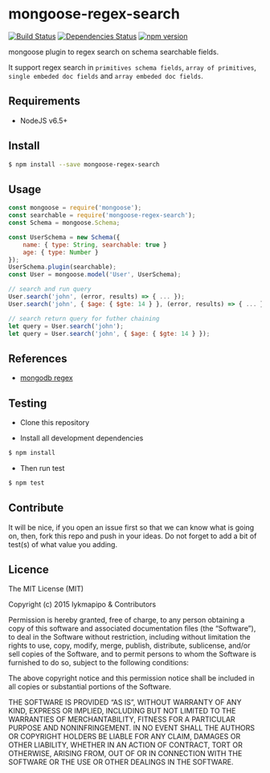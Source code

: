 # mongoose-regex-search

[![Build Status](https://travis-ci.org/lykmapipo/mongoose-regex-search.svg?branch=master)](https://travis-ci.org/lykmapipo/mongoose-regex-search)
[![Dependencies Status](https://david-dm.org/lykmapipo/mongoose-regex-search/status.svg)](https://david-dm.org/lykmapipo/mongoose-regex-search)
[![npm version](https://badge.fury.io/js/mongoose-regex-search.svg)](https://badge.fury.io/js/mongoose-regex-search)

mongoose plugin to regex search on schema searchable fields. 

It support regex search in `primitives schema fields`, `array of primitives`, `single embeded doc fields` and `array embeded doc fields`.

## Requirements

- NodeJS v6.5+

## Install
```sh
$ npm install --save mongoose-regex-search
```

## Usage

```js
const mongoose = require('mongoose');
const searchable = require('mongoose-regex-search');
const Schema = mongoose.Schema;

const UserSchema = new Schema({
    name: { type: String, searchable: true }
    age: { type: Number }
});
UserSchema.plugin(searchable);
const User = mongoose.model('User', UserSchema);

// search and run query
User.search('john', (error, results) => { ... });
User.search('john', { $age: { $gte: 14 } }, (error, results) => { ... });

// search return query for futher chaining
let query = User.search('john');
let query = User.search('john', { $age: { $gte: 14 } });
```

## References
- [mongodb regex](https://docs.mongodb.com/manual/reference/operator/query/regex/)


## Testing
* Clone this repository

* Install all development dependencies
```sh
$ npm install
```
* Then run test
```sh
$ npm test
```

## Contribute
It will be nice, if you open an issue first so that we can know what is going on, then, fork this repo and push in your ideas. Do not forget to add a bit of test(s) of what value you adding.

## Licence
The MIT License (MIT)

Copyright (c) 2015 lykmapipo & Contributors

Permission is hereby granted, free of charge, to any person obtaining a copy of this software and associated documentation files (the “Software”), to deal in the Software without restriction, including without limitation the rights to use, copy, modify, merge, publish, distribute, sublicense, and/or sell copies of the Software, and to permit persons to whom the Software is furnished to do so, subject to the following conditions:

The above copyright notice and this permission notice shall be included in all copies or substantial portions of the Software.

THE SOFTWARE IS PROVIDED “AS IS”, WITHOUT WARRANTY OF ANY KIND, EXPRESS OR IMPLIED, INCLUDING BUT NOT LIMITED TO THE WARRANTIES OF MERCHANTABILITY, FITNESS FOR A PARTICULAR PURPOSE AND NONINFRINGEMENT. IN NO EVENT SHALL THE AUTHORS OR COPYRIGHT HOLDERS BE LIABLE FOR ANY CLAIM, DAMAGES OR OTHER LIABILITY, WHETHER IN AN ACTION OF CONTRACT, TORT OR OTHERWISE, ARISING FROM, OUT OF OR IN CONNECTION WITH THE SOFTWARE OR THE USE OR OTHER DEALINGS IN THE SOFTWARE. 
